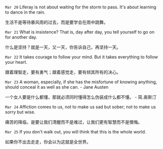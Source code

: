 `Mar 20` Liferay is not about waiting for the storm to pass. It's about learning to dance in the rain.

 生活不是等待暴风雨的过去，而是要学会在雨中跳舞。

`Mar 21` What is insistence? That is, day after day, you tell yourself to go on for another day.

什么是坚持？就是一天，又一天，你告诉自己，再坚持一天。

`Mar 22` It takes courage to follow your mind. But it takes everything to follow your heart.

跟着理智走，要有勇气；跟着感觉走，要有倾其所有的决心。

`Mar 23` A woman, especially, if she has the misfortune of knowing anything, should conceal it as well as she can. - Jane Austen

一个女人要是什么都懂，那就必须同时懂得怎么伪装成什么都不懂。 - 简.奥斯汀

`Mar 24` Affiction comes to us, not to make us sad but sober; not to make us sorry but wise.

痛苦的降临，是要让我们清醒而不是难过，让我们更有智慧而不是懊悔。

`Mar 25` If you don't walk out, you will think that this is the whole world.

如果你不出去走走，你会以为这就是全世界。
